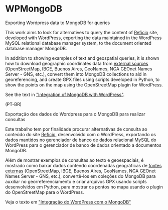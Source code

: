 # WPMongoDB
Exporting Wordpress data to MongoDB for queries

This work aims to look for alternatives to query the content of [Reficio](http://reficio.cc/) site, developed with WordPress, exporting the data maintained in the WordPress MySQL relational database manager system, to the document oriented database manager MongoDB.

In addition to showing examples of text and geospatial queries, it is shown how to download geographic coordinates data from [external sources](http://reficio.cc/integration-of-mongodb-with-wordpress/8-external-data/) (OpenStreetMap, IBGE, Buenos Aires, GeoNames, NGA GEOnet Names Server - GNS, etc.), convert them into MongoDB collections to aid in georeferencing, and create GPX files using scripts developed in Python, to show the points on the map using the OpenStreetMap plugin for WordPress.

See the text in ["Integration of MongoDB with WordPress"](http://reficio.cc/integration-of-mongodb-with-wordpress/).

(PT-BR)

Exportação dos dados do Wordpress para o MongoDB para realizar consultas

Este trabalho tem por finalidade procurar alternativas de consulta ao conteúdo do site [Reficio](http://reficio.cc/), desenvolvido com o WordPress, exportando os dados mantidos no gerenciador de banco de dados relacional MySQL do WordPress para o gerenciador de banco de dados orientado a documentos MongoDB.

Além de mostrar exemplos de consultas ao texto e geoespaciais, é mostrado como baixar dados contendo coordenadas geográficas de [fontes externas](http://reficio.cc/integracao-do-wordpress-com-o-mongodb/8-dados-externos/) (OpenStreetMap, IBGE, Buenos Aires, GeoNames, NGA GEOnet Names Server - GNS, etc.), convertê-los em coleções do MongoDB para auxiliar no georreferenciamento e criar arquivos GPX usando scripts desenvolvidos em Python, para mostrar os pontos no mapa usando o plugin do OpenStreetMap para o WordPress.

Veja o texto em ["Integração do WordPress com o MongoDB"](http://reficio.cc/integracao-do-wordpress-com-o-mongodb/)
